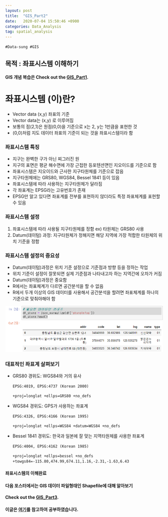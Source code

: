 ```yaml
---
layout: post
title:  "GIS_Part2"
date:   2020-07-04 15:50:46 +0900
categories: Data_Analysis
tag: spatial_analysis
---
```


`#Data-sung #GIS`

목적 : 좌표시스템 이해하기 
---
#### GIS 개념 복습은 Check out the [GIS_Part1][A].

좌표시스템 (이)란?
===
- Vector data (x,y) 좌표의 기준
- Vector data는 (x,y) 로 이루어짐
- 보통의 점(2,1)은 원점(0,0)을 기준으로 x는 2, y는 1만큼을 표현한 것
- (0,0)처럼 지도 데이터 좌표의 기준이 되는 것을 좌표시스템이라 함 

### 좌표시스템 특징 
- 지구는 완벽한 구가 아닌 찌그러진 원 
- 지구의 표면은 평균 해수면에 가장 근접한 등포텐션면인 지오이드를 기준으로 함
- 좌표시스템은 지오이드와 근사한 지구타원체를 기준으로 잡음
- 지구타원체에는 GRS80, WGS84, Bessel 1841 등이 있음
- 좌표시스템에 따라 사용하는 지구타원체가 달라짐
- 각 좌표계는 EPSG라는 고유번호가 존재
- EPSG만 알고 있다면 좌표계를 전부를 표현하지 않더라도 특정 좌표체계를 표현할 수 있음 

### 좌표시스템 설정
1. 좌표시스템에 따라 사용될 지구타원체를 정함 ex) 타원체는 GRS80 사용
2. Datum(데이텀) 과정: 지구타원체가 정해지면 해당 지역에 가장 적합한 타원체의 위치 기준을 정함
    
### 좌표시스템 설정의 중요성
- Datum(데이텀)과정은 위치 기준 설정으로 기준점과 방향 등을 정하는 작업
- 위치 기준이 설정이 잘못되면 실제 기준점과 나타내고자 하는 지역간에 오차가 커짐
- Datum(데이텀)과정은 중요함
- R에서는 좌표체계가 다르면 공간분석을 할 수 없음
- R에서 두개 이상의 GIS 데이터를 사용해서 공간분석을 할려면 좌표체계를 하나의 기준으로 맞춰야해야 함


![](https://raw.githubusercontent.com/Data-ssung/Data-ssung.github.io/master/img/mask.PNG)


### 대표적인 좌표계 살펴보기
- GRS80 경위도: WGS84와 거의 유사
    
    `EPSG:4019, EPSG:4737 (Korean 2000)`

    `+proj=longlat +ellps=GRS80 +no_defs`

- WGS84 경위도: GPS가 사용하는 좌표계

    `EPSG:4326, EPSG:4166 (Korean 1995)`
    
    `+proj=longlat +ellps=WGS84 +datum=WGS84 +no_defs`

- Bessel 1841 경위도: 한국과 일본에 잘 맞는 지역타원체를 사용한 좌표계
    
    `EPSG:4004, EPSG:4162 (Korean 1985)`

    `+proj=longlat +ellps=bessel +no_defs +towgs84=-115.80,474.99,674.11,1.16,-2.31,-1.63,6.43` 
 
#### 좌표시스템의 이해완료
#### 다음 포스터에서는 GIS 데이터 파일형태인 Shapefile에 대해 알아보기 
#### Check out the [GIS_Part3][S].
#### 이글은 [여기][H]를 참고하여 공부하였습니다.

[A]: http://127.0.0.1:4000/data_analysis/2020/07/04/GIS/
[S]: http://127.0.0.1:4000/data_analysis/2020/07/04/GIS_2/
[H]: https://medium.com/@hslee09/r-gis%EB%B6%84%EC%84%9D%E2%85%B1-%EC%A2%8C%ED%91%9C%EC%8B%9C%EC%8A%A4%ED%85%9C%EC%9D%98-%EC%9D%B4%ED%95%B4-5273d4d1a1e3